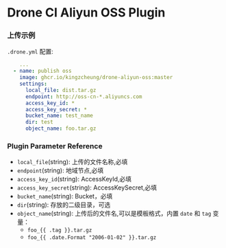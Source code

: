 # Drone CI Aliyun OSS Plugin

### 上传示例
`.drone.yml` 配置:
```yaml
    ...
  - name: publish oss
    image: ghcr.io/kingzcheung/drone-aliyun-oss:master
    settings:
      local_file: dist.tar.gz
      endpoint: http://oss-cn-*.aliyuncs.com
      access_key_id: *
      access_key_secret: *
      bucket_name: test_name
      dir: test
      object_name: foo.tar.gz
```

### Plugin Parameter Reference

* `local_file`(string): 上传的文件名称,必填
* `endpoint`(string): 地域节点,必填
* `access_key_id`(string): AccessKeyId,必填
* `access_key_secret`(string): AccessKeySecret,必填
* `bucket_name`(string): Bucket，必填
* `dir`(string): 存放的二级目录，可选
* `object_name`(string): 上传后的文件名,可以是模板格式，内置 `date` 和 `tag` 变量：
  * `foo_{{ .tag }}.tar.gz`
  * `foo_{{ .date.Format "2006-01-02" }}.tar.gz`